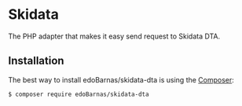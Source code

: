 # Skidata

The PHP adapter that makes it easy send request to Skidata DTA.

Installation
------------

The best way to install edoBarnas/skidata-dta is using the [Composer](http://getcomposer.org/):

```sh
$ composer require edoBarnas/skidata-dta
```
